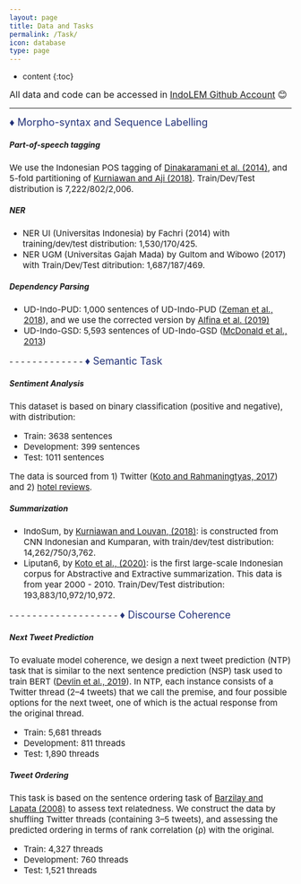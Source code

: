 ```yaml
---
layout: page
title: Data and Tasks
permalink: /Task/
icon: database
type: page
---
```

* content
{:toc}

<span style="font-size:16px">All data and code can be accessed in 
<a href="https://github.com/indolem/indolem" target="_blank">IndoLEM Github Account</a> &#128522;</span>

- - - - - - - - - - - - -
<span style="color:#233279; font-size:18px">&#9830; Morpho-syntax and Sequence Labelling</span>

##### **Part-of-speech tagging**
<span style="font-size:15px">We use the Indonesian POS tagging of <a href="https://ieeexplore.ieee.org/document/6973519">Dinakaramani et al. (2014)</a>, 
and 5-fold partitioning of <a href="https://arxiv.org/abs/1809.03391">Kurniawan and Aji (2018)</a>. Train/Dev/Test
distribution is 7,222/802/2,006.</span>

##### **NER**  
* <span style="font-size:15px">NER UI (Universitas Indonesia) by Fachri (2014) with training/dev/test distribution:
1,530/170/425.</span>
* <span style="font-size:15px">NER UGM (Universitas Gajah Mada) by Gultom and Wibowo (2017) with Train/Dev/Test ditribution:
1,687/187/469.</span>

##### **Dependency Parsing** 
<ul style="font-size:15px">
<li> UD-Indo-PUD: 1,000 sentences of UD-Indo-PUD (<a href="https://www.aclweb.org/anthology/K17-3001/">Zeman et al., 2018</a>), and we use the corrected version by  <a href="https://github.com/ialfina/revised-id-pud">Alfina et al. (2019)</a></li>
<li> UD-Indo-GSD: 5,593 sentences of UD-Indo-GSD (<a href="https://www.aclweb.org/anthology/P13-2017/">McDonald et al., 2013</a>)</li>
</ul>
- - - - - - - - - - - - -
<span style="color:#233279; font-size:18px">&#9830; Semantic Task</span>

##### **Sentiment Analysis**  
<span style="font-size:15px">This dataset is based on binary classification (positive and negative), with distribution:</span>
<ul style="font-size:15px">
  <li>Train: 3638 sentences</li>
  <li>Development: 399 sentences</li>
  <li>Test: 1011 sentences </li>
</ul>
<span style="font-size:15px">The data is sourced from 1) Twitter (<a href="https://www.researchgate.net/publication/321757985_InSet_Lexicon_Evaluation_of_a_Word_List_for_Indonesian_Sentiment_Analysis_in_Microblogs">Koto and Rahmaningtyas, 2017</a>)
 and 2) <a href="https://github.com/annisanurulazhar/absa-playground/">hotel reviews</a>.
</span>

##### **Summarization**
<ul style="font-size:15px">
  <li>IndoSum, by <a href="https://arxiv.org/abs/1810.05334">Kurniawan and Louvan, (2018)</a>: is constructed from CNN Indonesian and Kumparan, with train/dev/test distribution: 14,262/750/3,762. </li>
  <li>Liputan6, by <a href="https://arxiv.org/abs/2011.00679">Koto et al., (2020)</a>: is the first large-scale Indonesian corpus for Abstractive and Extractive summarization. This data is from year 2000 - 2010. Train/Dev/Test distribution: 193,883/10,972/10,972.</li>
</ul>
- - - - - - - - - - - - - - - - - -  -
<span style="color:#233279; font-size:18px">&#9830; Discourse Coherence</span>

##### **Next Tweet Prediction**
<span style="font-size:15px">To evaluate model coherence, we design a next tweet prediction (NTP) 
task that is similar to the next sentence prediction (NSP) task used to train BERT
([Devlin et al., 2019](https://www.aclweb.org/anthology/N19-1423/)). In NTP, each instance consists of a Twitter thread 
(2–4 tweets) that we call the premise, and four possible options for the next tweet, one of which is the actual 
response from the original thread.</span>
<ul style="font-size:15px">
 <li> Train: 5,681 threads</li>
 <li> Development: 811 threads</li>
 <li> Test: 1,890 threads</li>
</ul>

##### **Tweet Ordering**
<span style="font-size:15px">This task is based on the sentence ordering task of 
[Barzilay and Lapata (2008)](https://www.aclweb.org/anthology/J08-1001/) to assess text relatedness. 
We construct the data by shuffling Twitter threads (containing 3–5 tweets), and assessing the predicted
ordering in terms of rank correlation (ρ) with the original.</span>
<ul style="font-size:15px">
 <li> Train: 4,327 threads</li>
 <li> Development: 760 threads</li>
 <li> Test: 1,521 threads</li>
</ul>


